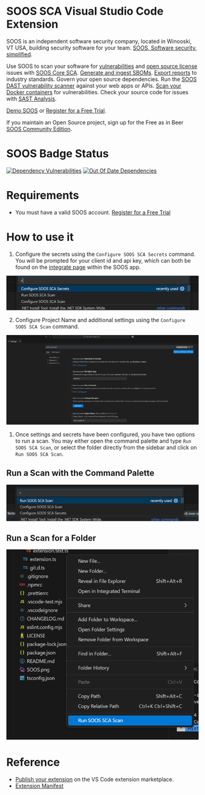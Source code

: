 # SOOS SCA Visual Studio Code Extension

SOOS is an independent software security company, located in Winooski, VT USA, building security software for your team. [SOOS, Software security, simplified](https://soos.io).

Use SOOS to scan your software for [vulnerabilities](https://app.soos.io/research/vulnerabilities) and [open source license](https://app.soos.io/research/licenses) issues with [SOOS Core SCA](https://soos.io/products/sca). [Generate and ingest SBOMs](https://soos.io/products/sbom-manager). [Export reports](https://kb.soos.io/project-exports-and-reports) to industry standards. Govern your open source dependencies. Run the [SOOS DAST vulnerability scanner](https://soos.io/products/dast) against your web apps or APIs. [Scan your Docker containers](https://soos.io/products/containers) for vulnerabilities. Check your source code for issues with [SAST Analysis](https://soos.io/products/sast).

[Demo SOOS](https://app.soos.io/demo) or [Register for a Free Trial](https://app.soos.io/register).

If you maintain an Open Source project, sign up for the Free as in Beer [SOOS Community Edition](https://soos.io/products/community-edition).

# SOOS Badge Status
[![Dependency Vulnerabilities](https://img.shields.io/endpoint?url=https%3A%2F%2Fapi-hooks.soos.io%2Fapi%2Fshieldsio-badges%3FbadgeType%3DDependencyVulnerabilities%26pid%3Dlv39d1gik%26branchName%3Dmain)](https://app.soos.io)
[![Out Of Date Dependencies](https://img.shields.io/endpoint?url=https%3A%2F%2Fapi-hooks.soos.io%2Fapi%2Fshieldsio-badges%3FbadgeType%3DOutOfDateDependencies%26pid%3Dlv39d1gik%26branchName%3Dmain)](https://app.soos.io)

# Requirements

- You must have a valid SOOS account. [Register for a Free Trial](https://app.soos.io/register)

# How to use it

1. Configure the secrets using the `Configure SOOS SCA Secrets` command. You will be prompted for your client id and api key, which can both be found on the [integrate page](https://app.soos.io/integrate/sca/) within the SOOS app.

![Configure secrets](./assets/configure_secrets.png)

2. Configure Project Name and additional settings using the `Configure SOOS SCA Scan` command.

![Configure settings](./assets/configure_scan.png)

1. Once settings and secrets have been configured, you have two options to run a scan. You may either open the command palette and type `Run SOOS SCA Scan`, or select the folder directly from the sidebar and click on `Run SOOS SCA Scan`.

## Run a Scan with the Command Palette
![Perform scan from command palette](./assets/run_scan_command_palette.png)

## Run a Scan for a Folder
![Perform scan from menu](./assets/run_scan.png)

# Reference

- [Publish your extension](https://code.visualstudio.com/api/working-with-extensions/publishing-extension) on the VS Code extension marketplace.
- [Extension Manifest](https://vscode-docs.readthedocs.io/en/latest/extensionAPI/extension-manifest/)
